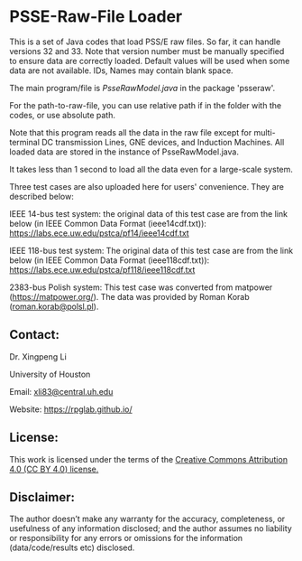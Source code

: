 # PSSE-Raw-File Loader
This is a set of Java codes that load PSS/E raw files. So far, it can handle versions 32 and 33. Note that version number must be manually specified to ensure data are correctly loaded. Default values will be used when some data are not available. IDs, Names may contain blank space.

The main program/file is *PsseRawModel.java* in the package 'psseraw'.

For the path-to-raw-file, you can use relative path if in the folder with the codes, or use absolute path.

Note that this program reads all the data in the raw file except for multi-terminal DC transmission Lines, GNE devices, and Induction Machines. All loaded data are stored in the instance of PsseRawModel.java.

It takes less than 1 second to load all the data even for a large-scale system.

Three test cases are also uploaded here for users' convenience. They are described below:

IEEE 14-bus test system: the original data of this test case are from the link below (in IEEE Common Data Format (ieee14cdf.txt)): https://labs.ece.uw.edu/pstca/pf14/ieee14cdf.txt

IEEE 118-bus test system: The original data of this test case are from the link below (in IEEE Common Data Format (ieee118cdf.txt)): https://labs.ece.uw.edu/pstca/pf118/ieee118cdf.txt

2383-bus Polish system: This test case was converted from matpower (https://matpower.org/). The data was provided by Roman Korab (roman.korab@polsl.pl).


## Contact:
Dr. Xingpeng Li

University of Houston

Email: xli83@central.uh.edu

Website: <a class="off" href="/"  target="_blank">https://rpglab.github.io/</a>


## License:
This work is licensed under the terms of the <a class="off" href="https://creativecommons.org/licenses/by/4.0/"  target="_blank">Creative Commons Attribution 4.0 (CC BY 4.0) license.</a>


## Disclaimer:
The author doesn’t make any warranty for the accuracy, completeness, or usefulness of any information disclosed; and the author assumes no liability or responsibility for any errors or omissions for the information (data/code/results etc) disclosed.

